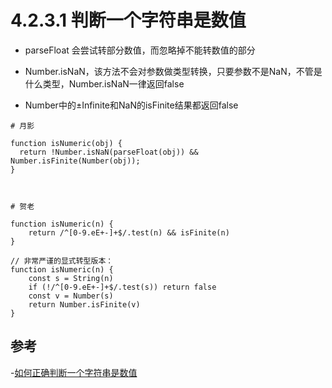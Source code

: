 # 4.2.3.1 判断一个字符串是数值

- parseFloat 会尝试转部分数值，而忽略掉不能转数值的部分

- Number.isNaN，该方法不会对参数做类型转换，只要参数不是NaN，不管是什么类型，Number.isNaN一律返回false
- Number中的±Infinite和NaN的isFinite结果都返回false

```
# 月影

function isNumeric(obj) {
  return !Number.isNaN(parseFloat(obj)) && Number.isFinite(Number(obj));
}



# 贺老

function isNumeric(n) {
    return /^[0-9.eE+-]+$/.test(n) && isFinite(n)
}

// 非常严谨的显式转型版本：
function isNumeric(n) {
    const s = String(n)
    if (!/^[0-9.eE+-]+$/.test(s)) return false
    const v = Number(s)
    return Number.isFinite(v)
}
```


## 参考
-[如何正确判断一个字符串是数值](https://github.com/akira-cn/FE_You_dont_know/issues/7)
